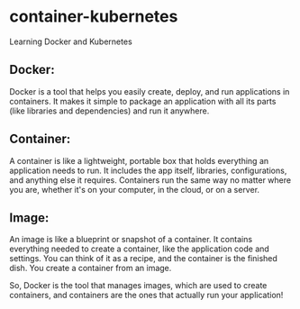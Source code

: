 # container-kubernetes
Learning Docker and Kubernetes

## Docker: 
Docker is a tool that helps you easily create, deploy, and run applications in containers. It makes it simple to package an application with all its parts (like libraries and dependencies) and run it anywhere.

## Container:
 A container is like a lightweight, portable box that holds everything an application needs to run. It includes the app itself, libraries, configurations, and anything else it requires. Containers run the same way no matter where you are, whether it's on your computer, in the cloud, or on a server.

## Image:
 An image is like a blueprint or snapshot of a container. It contains everything needed to create a container, like the application code and settings. You can think of it as a recipe, and the container is the finished dish. You create a container from an image.

So, Docker is the tool that manages images, which are used to create containers, and containers are the ones that actually run your application!